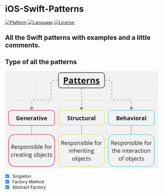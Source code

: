 # iOS-Swift-Patterns

[![Platform](http://img.shields.io/badge/platform-iOS-blue.svg?style=flat)](https://developer.apple.com/iphone/index.action)
[![Language](http://img.shields.io/badge/language-Swift-brightgreen.svg?style=flat)](https://developer.apple.com/swift)
[![License](http://img.shields.io/badge/license-GPL-lightgrey.svg?style=flat)](https://www.gnu.org/licenses/gpl-3.0.html)

## All the Swift patterns with examples and a little comments.

## Type of all the patterns

![Image alt](https://github.com/pozitr0n/iOS-Swift-Patterns/raw/main/images/image1.png)

- [x] Singleton
- [x] Factory Method
- [x] Abstract Factory
